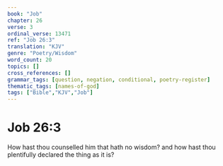 ```yaml
---
book: "Job"
chapter: 26
verse: 3
ordinal_verse: 13471
ref: "Job 26:3"
translation: "KJV"
genre: "Poetry/Wisdom"
word_count: 20
topics: []
cross_references: []
grammar_tags: [question, negation, conditional, poetry-register]
thematic_tags: [names-of-god]
tags: ["Bible","KJV","Job"]
---
```


# Job 26:3

How hast thou counselled him that hath no wisdom? and how hast thou plentifully declared the thing as it is?
